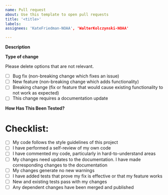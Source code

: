 ```yaml
---
name: Pull request
about: Use this template to open pull requests
title: '<title>'
labels:
assignees: 'KateFriedman-NOAA', 'WalterKolczynski-NOAA'

---
```


**Description**

<!-- Please include relevant motivation and context. -->
<!-- Please include a summary of the change and which issue is fixed. -->
<!-- List any dependencies that are required for this change. -->

<!-- Please provide reference to the issue this pull request is addressing. -->
<!-- For e.g. Fixes #IssueNumber -->

**Type of change**

Please delete options that are not relevant.

- [ ] Bug fix (non-breaking change which fixes an issue)
- [ ] New feature (non-breaking change which adds functionality)
- [ ] Breaking change (fix or feature that would cause existing functionality to not work as expected)
- [ ] This change requires a documentation update

**How Has This Been Tested?**

<!-- Please describe the tests that you ran to verify your changes and on the platforms these tests were conducted. -->
<!-- Provide instructions so we can reproduce. -->
<!-- Please also list any relevant details for your test configuration -->

<!-- Use the following as a guide to list your tests and delete options that are not relevant. Expand as necessary. -->
<!--
- [ ] Cycled test on Orion
- [ ] Forecast only test on Hera
-->

# Checklist:

- [ ] My code follows the style guidelines of this project
- [ ] I have performed a self-review of my own code
- [ ] I have commented my code, particularly in hard-to-understand areas
- [ ] My changes need updates to the documentation. I have made corresponding changes to the documentation
- [ ] My changes generate no new warnings
- [ ] I have added tests that prove my fix is effective or that my feature works
- [ ] New and existing tests pass with my changes
- [ ] Any dependent changes have been merged and published
